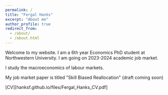 ```yaml
---
permalink: /
title: "Fergal Hanks"
excerpt: "About me"
author_profile: true
redirect_from: 
  - /about/
  - /about.html
---
```


Welcome to my website. I am a 6th year Economics PhD student at Northwestern University. I am going on 2023-2024 academic job market.

I study the macroeconomics of labour markets.

My job market paper is titled "Skill Biased Reallocation" (draft coming soon)

[CV][hanksf.github.io/files/Fergal_Hanks_CV.pdf]
